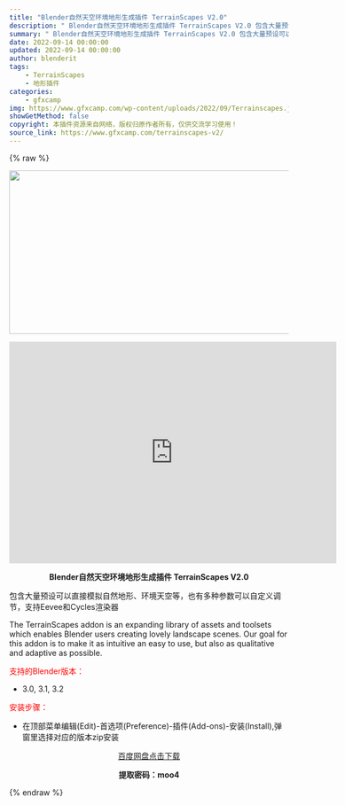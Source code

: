 ```yaml
---
title: "Blender自然天空环境地形生成插件 TerrainScapes V2.0"
description: "﻿ Blender自然天空环境地形生成插件 TerrainScapes V2.0 包含大量预设可以直接模拟自然地形、环境天空等，也有多种参数可以自定义调节，支持Eevee和Cycles渲染器 The ..."
summary: "﻿ Blender自然天空环境地形生成插件 TerrainScapes V2.0 包含大量预设可以直接模拟自然地形、环境天空等，也有多种参数可以自定义调节，支持Eevee和Cycles渲染器 The ..."
date: 2022-09-14 00:00:00
updated: 2022-09-14 00:00:00
author: blenderit
tags: 
    - TerrainScapes
    - 地形插件
categories:
    - gfxcamp
img: https://www.gfxcamp.com/wp-content/uploads/2022/09/Terrainscapes.jpg
showGetMethod: false
copyright: 本插件资源来自网络，版权归原作者所有，仅供交流学习使用！
source_link: https://www.gfxcamp.com/terrainscapes-v2/
---
```


{% raw %}
<div><p><img decoding="async" class="aligncenter size-full wp-image-106895" src="https://www.gfxcamp.com/wp-content/uploads/2022/09/Terrainscapes.jpg" data-src="https://www.gfxcamp.com/wp-content/uploads/2022/09/Terrainscapes.jpg" alt="" width="590" height="295" data-srcset="https://www.gfxcamp.com/wp-content/uploads/2022/09/Terrainscapes.jpg 590w, https://www.gfxcamp.com/wp-content/uploads/2022/09/Terrainscapes-150x75.jpg 150w" data-sizes="(max-width: 590px) 100vw, 590px"></p><p style="text-align: center;"><iframe loading="lazy" src="https://player.youku.com/embed/XNTkwMzA4MjY4MA==" width="590" height="400" frameborder="0" allowfullscreen="allowfullscreen" data-mce-fragment="1"><span data-mce-type="bookmark" style="display: inline-block; width: 0px; overflow: hidden; line-height: 0;" class="mce_SELRES_start">﻿</span></iframe></p><p style="text-align: center;"><strong>Blender自然天空环境地形生成插件 TerrainScapes V2.0</strong></p><p>包含大量预设可以直接模拟自然地形、环境天空等，也有多种参数可以自定义调节，支持Eevee和Cycles渲染器</p><p>The TerrainScapes addon is an expanding library of assets and toolsets which enables Blender users creating lovely landscape scenes. Our goal for this addon is to make it as intuitive an easy to use, but also as qualitative and adaptive as possible.</p><p style="text-align: left;"><span style="color: #ff0000;">支持的Blender版本：</span></p><ul>
<li style="text-align: left;">3.0, 3.1, 3.2</li>
</ul><p style="text-align: left;"><span style="color: #ff0000;">安装步骤：</span></p><ul>
<li>在顶部菜单编辑(Edit)-首选项(Preference)-插件(Add-ons)-安装(Install),弹窗里选择对应的版本zip安装</li>
</ul><p style="text-align: center;"><a class="maxbutton-3 maxbutton maxbutton-baidu" target="_blank" rel="noopener" href="https://pan.baidu.com/s/10KZAQEzjYGOsbW-iA68FSQ?pwd=moo4"><span class="mb-text">百度网盘点击下载</span></a></p><p style="text-align: center;"><strong>提取密码：moo4</strong></p></div>
<div style="display: none">gfxcamp</div>
{% endraw %}